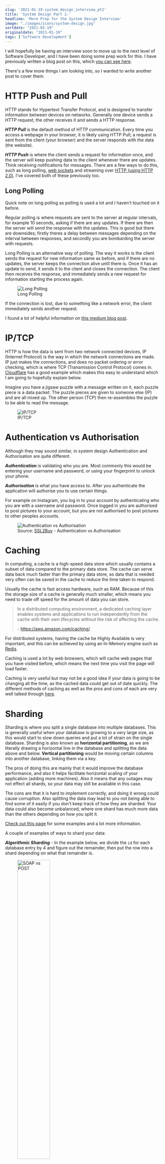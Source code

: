 ```yaml
---
slug: '2021-01-19-system_design_interview_pt2'
title: 'System Design Part 2.'
headline: 'More Prep for the System Design Interview'
image: "./images/icons/system-design.jpg"
sortdate: "2021-01-19"
originaldate: "2021-01-19"
tags: ['Software Development']
---
```


I will hopefully be having an interview soon to move up to the next level of Software Developer, and I have been doing some prep work for this. I have previously written a blog post on this, which <a href="https://joshlearningto.code.blog/2020/08/04/distributed-system-design/" target="_blank">you can see here</a>.

There's a few more things I am looking into, so I wanted to write another post to cover them.

# HTTP Push and Pull

HTTP stands for Hypertext Transfer Protocol, and is designed to transfer information between devices on networks. Generally one device sends a HTTP request, the other receives it and sends a HTTP response.

***HTTP Pull*** is the default method of HTTP communication. Every time you access a webpage in your browser, it is likely using HTTP Pull; a request is sent from the client (your browser) and the server responds with the data (the website).

***HTTP Push*** is where the client sends a request for information once, and the server will keep pushing data to the client whenever there are updates. Think receiving notifications for messages. There are a few ways to do this, such as long polling, <a href="https://joshlearningto.code.blog/2020/02/07/microsoft-70-480-exam-prep/" target="_blank">web sockets</a> and streaming over <a href="https://joshlearningto.code.blog/2020/01/03/http-pipelining-and-multiplexing/" target="_blank">HTTP (using HTTP 2.0)</a>. I've covered both of these previously too.

## Long Polling

Quick note on long polling as polling is used a lot and I haven't touched on it before.

Regular polling is where requests are sent to the server at regular intervals, for example 10 seconds, asking if there are any updates. If there are then the server will send the response with the updates. This is good but there are downsides; firstly theres a delay between messages depending on the interval between responses, and secondly you are bombarding the server with requests.

Long Polling is an alternative way of polling. The way it works is the client sends the request for new information same as before, and if there are no updates, the server keeps the connection alive until there is. Once it has an update to send, it sends it to the client and closes the connection. The client then receives the response, and immediately sends a new request for information starting the process again.

<div id="imageDiv">
    <figure>
        <img src="https://joshlearningtocode.files.wordpress.com/2021/01/long-polling.png" alt="Long Polling">
        <figcaption>Long Polling</figcaption>
    </figure>
</div>

If the connection is lost, due to something like a network error, the client immediately sends another request.

I found a lot of helpful information on <a href="https://medium.com/must-know-computer-science/system-design-client-server-communication-674818ca448d" target="_blank">this medium blog post</a>.

# IP/TCP

HTTP is how the data is sent from two network connected devices, IP (Internet Protocol) is the way in which the network connections are made. IP just makes the connections, and does no packet ordering or error checking, which is where TCP (Transmission Control Protocol) comes in. <a href="https://www.cloudflare.com/learning/ddos/glossary/tcp-ip/" target="_blank">Cloudflare</a> has a good example which makes this easy to understand which I am going to hopefully explain below.

Imagine you have a jigsaw puzzle with a message written on it, each puzzle piece is a data packet. The puzzle pieces are given to someone else (IP) and are all mixed up. The other person (TCP) then re-assembles the puzzle to be able to read the message.

<div id="imageDiv">
    <figure>
        <img src="https://joshlearningtocode.files.wordpress.com/2021/01/tcp-ip.png" alt="IP/TCP">
        <figcaption>IP/TCP</figcaption>
    </figure>
</div>

# Authentication vs Authorisation

Although they may sound similar, in system design Authentication and Authorisation are quite different. 

***Authentication*** is validating who you are. Most commonly this would be entering your username and password, or using your fingerprint to unlock your phone.

***Authorisation*** is what you have access to. After you authenticate the application will authorise you to use certain things. 

For example on Instagram, you log in to your account by authenticating who you are with a username and password. Once logged in you are authorised to post pictures to your account, but you are not authorised to post pictures to other peoples accounts.

<div id="imageDiv">
  <figure>
    <img src="https://joshlearningtocode.files.wordpress.com/2021/01/authentication-vs-authorization.jpg" alt="Authentication vs Authorisation"/>
    <figcaption>Source: <a href="https://www.ssl2buy.com/wiki/authentication-vs-authorization-whats-the-difference" target="_blank">SSL2Buy</a> - Authentication vs Authorisation</figcaption>
  </figure>
</div>

# Caching

In computing, a cache is a high-speed data store which usually contains a subset of data compared to the primary data store. The cache can serve data back much faster than the primary data store, so data that is needed very often can be saved in the cache to reduce the time taken to respond. 

Usually the cache is fast access hardware, such as RAM. Because of this the storage size of a cache is generally much smaller, which means you need to trade off speed for the amount of data you can store.
                            
<blockquote>
In a distributed computing environment, a dedicated caching layer enables systems and applications to run independently from the cache with their own lifecycles without the risk of affecting the cache.

\- <a href="https://aws.amazon.com/caching/" target="_blank">https://aws.amazon.com/caching/</a>
</blockquote>

For distributed systems, having the cache be Highly Available is very important, and this can be achieved by using an In-Memory engine such as <a href="https://aws.amazon.com/redis/" target="_blank">Redis</a>.

Caching is used a lot by web browsers, which will cache web pages that you have visited before, which means the next time you visit the page will load faster.

Caching is very useful but may not be a good idea if your data is going to be changing all the time, as the cached data could get out of date quickly. The different methods of caching as well as the pros and cons of each are very well talked through <a href="https://aws.amazon.com/caching/best-practices/" target="_blank">here</a>.

# Sharding

Sharding is where you split a single database into multiple databases. This is generally useful when your database is growing to a very large size, as this would start to slow down queries and put a lot of strain on the single database. Sharding is also known as **horizontal partitioning**, as we are literally drawing a horizontal line in the database and splitting the data above and below. **Vertical partitioning** would be moving certain columns into another database, linking them via a key.

The pros of doing this are mainly that it would improve the database performance, and also it helps facilitate horizontal scaling of your application (adding more machines). Also it means that any outages may not effect all shards, so your data may still be available in this case. 

The cons are that it is hard to implement correctly, and doing it wrong could cause corruption. Also splitting the data may lead to you not being able to find some of it easily if you don't keep track of how they are sharded. Your data could also become unbalanced, where one shard has much more data than the others depending on how you split it.

<a href="https://www.digitalocean.com/community/tutorials/understanding-database-sharding" target="_blank">Check out this page</a> for some examples and a lot more information.

A couple of examples of ways to shard your data:

***Algorithmic Sharding*** - In the example below, we divide the `id` for each database entry by 4 and figure out the remainder, then put the row into a shard depending on what that remainder is.

<div id="imageDiv">
  <figure>
    <img src="https://joshlearningtocode.files.wordpress.com/2021/01/algorithmic-sharding.png" style="width:50%;" alt="SOAP vs POST"/>
    <figcaption>Source: <a href="https://medium.com/@jeeyoungk/how-sharding-works-b4dec46b3f6" target="_blank">Medium: How Sharding Works - Jeeyoung Kim</a></figcaption>
  </figure>
</div>

***Dynamic Sharding*** - A separate locator service determines where each bit of data will go. This is more resilient, however a new single point of failure is introduced with the locator service, which is relied on to place the data and also retrieve it.

<div id="imageDiv">
  <figure>
    <img src="https://joshlearningtocode.files.wordpress.com/2021/01/dynamic-sharding.png" style="width:50%;" alt="SOAP vs POST"/>
    <figcaption>Source: <a href="https://medium.com/@jeeyoungk/how-sharding-works-b4dec46b3f6" target="_blank">Medium: How Sharding Works - Jeeyoung Kim</a></figcaption>
  </figure>
</div>

# Replication

I found the below in a blog post which I think really introduces data replication well.

<blockquote>
A data replica is an exact copy of a database. Replicas are constantly, iteratively synced with one another so their contents are kept as identical as possible. They generally come in two flavours, active and passive. Active replicas support read and write access and play an (unsurprisingly) active role in serving clients. Active replicas can help with scale, resilience and location-base performance. Passive replicas are generally maintained for failover purposes; they don’t support read or write and are only synced in one direction (from the master data). The job of a passive replica is to be ready to take over from the main replica if it fails.

\- <a href="https://blog.container-solutions.com/what-is-a-distributed-system" target="_blank">https://blog.container-solutions.com/what-is-a-distributed-system</a>
</blockquote>

This is different from a backup as a backup is made less often but is kept in multiple locations to ensure it is safe in the case of an emergency.

Data replication in distributed systems is very useful for multiple reasons:

1. ***Higher Availability***: If one node fails, then you will have another node with the same data already ready to go. Depending on how you replicate the data, you still might lose a bit of data this way.
2. ***Reduced Latency***: If you have replicas in multiple regions, then you can reduce latency by picking the closest node to the client requesting the data.
3. ***Read Scalability***: Queries can be split over replicas reducing the time taken to respond and the workload of the database

There are a few ways of doing data replication, each with pros and cons. I found <a href="https://medium.com/@sandeep4.verma/data-replication-in-distributed-systems-part-1-13f52410faa3" target="_blank">an excellent blog post</a> which outlines all the below in a lot of detail, so below is my summary.

## Single Leader

This is the most common replication method. In single leader replication, a single node is designated as the primary node. Each other node then becomes a secondary node, and when the primary node receives data, it will write it, then send the data to each of the secondary nodes to also write. This can be done either synchronously or asynchronously. 

If done synchronously, then the primary node will await a response from all of the secondary nodes that says they were able to write the data successfully. If done asynchronously then the primary node sends the data to the other nodes but carries on regardless of whether they succeed or not. Doing it synchronously means that your data is consistent across all nodes, which means that any node could become the primary, and data can be read from any node at any time. However it is slow, as you need to wait for each node to update, and if one node suddenly becomes unavailable, then the whole system will hang waiting for it to respond. Asynchronous is therefore a lot faster, however can lead to issues where the nodes are not consistent with each other, leading to problems when reading data from a secondary node or if you have to switch primary nodes.

The reality is due to the drawbacks of both, a little of each is used, known as semi-synchronous replication. For example the primary node will send the data to all secondary nodes, but only wait until one or the majority of them has responded to carry on. This means that the data is definitely stored on another node, if not all of them. Again this has shortcomings as the node that successfully replicated the first bit of data, may not replicate any other data, and you would never know as long as the rest did, but it is a compromise between data availability and consistency.

## Multi Leader

Multi Leader is very similar to Single Leader, except each node is the primary node for certain data, and a secondary node for other data.

<div id="imageDiv">
  <figure>
    <img src="https://joshlearningtocode.files.wordpress.com/2021/01/multi-leader-vs-single-leader.png" alt="Single vs Multi Leader"/>
    <figcaption>Single vs Multi Leader</figcaption>
  </figure>
</div>

This can help with latency, as data doesn't have to find the single primary node, it can find a primary node that is closer to it. It can also make it easier to handle any outages, and more robust against network interruption.

However there are of course downsides. There can be issues with consistency, where the same data could be being edited in two different primary nodes, in which case there may be conflicting data between nodes. You can handle this many ways (for example the latest write is taken), however you are almost certain to lose data.

## Leaderless

In Leaderless replication, every write must be sent to every replica. A write is considered successful when a certain number of nodes have acknowledged and successfully written the change. If you have *n* nodes, then *w* nodes must have written and acknowledged the change. Also you must be able to read the data from a certain number of nodes, *r*. The value of *k* + *r* is known as quorum. If *k* + *r* > *n* then a quorum has been reached. Leaderless replication has similar issues to multi leader, where changes made to individual nodes may conflict with each other.

In leaderless replication, the write may be sent to each node by the client, or a coordinator node which then sends it on to the others. This is not a primary node however as it does not enforce anything, just sends the update to every other node.

Looking into leaderless nodes I found <a href="https://www.erikthecoder.net/2019/12/31/leaderless-replication/" target="_blank">a great blog post</a> which really explained it well, check it out for more information.

The benefit of this is that the nodes will agree on an answer depending on what most of them think it is, and any that had a different response would be updated to reflect the correct answer. Also if any nodes go down, the others can still reach a quorum and provide an answer to the request. 

The main pro of leaderless replication is there is no need for a failover strategy. Failover strategies are there to tell the system what to do if the primary node goes down, but there is no primary node in leaderless replication. Leaderless replication also gives you higher availability as you can query any node, and still get an answer even if some nodes have gone down. 

The down side to using leaderless replication is that the quorum approach leads to higher latency, as each active node needs to respond to reach the quorum. Also there is the potential that the quorum reached could actually be stale data as not enough nodes received a write in the past, 

# REST vs SOAP

When writing APIs (Application Programming Interface), there are two main architectures, REST and SOAP.

***SOAP*** (Simple Object Access Protocol) is a standards-based web services access protocol that has been around for a long time, originally developed by Microsoft.

***REST*** (Representational State Transfer) is another standard, made in response to SOAP’s shortcomings, seeking to fix the problems with SOAP and provide a simpler method of accessing web services.

SOAP is a rigid set of patterns whereas REST is an architecture style so is more flexible. 

SOAP relies exclusively on XML to provide messages. This means that requests and responses can be very complex. SOAP has built in error-handling and works over many different protocols, not just HTTP, but SMTP and others.

REST is a lighter-weight flexible alternative, where you don't have to produce an exact XML structure every time. REST usually just relies on the URL, and the HTTP verb used (GET, POST, PUT etc.). 

<div id="imageDiv">
  <figure>
    <img src="https://joshlearningtocode.files.wordpress.com/2021/01/soap-v-rest.png" style="width:50%;" alt="SOAP vs POST"/>
    <figcaption>Source: <a href="https://www.upwork.com/resources/soap-vs-rest-a-look-at-two-different-api-styles" target="_blank">Upwork</a> - SOAP vs Rest</figcaption>
  </figure>
</div>

Here is a good summary of the two:

<div id="imageDiv">
  <figure>
    <img src="https://joshlearningtocode.files.wordpress.com/2021/01/soap-v-rest-table.png" style="width:50%;" alt="SOAP vs POST"/>
    <figcaption>Source: <a href="https://www.upwork.com/resources/soap-vs-rest-a-look-at-two-different-api-styles" target="_blank">Upwork</a> - SOAP vs Rest</figcaption>
  </figure>
</div>

## XML vs JSON

***XML*** (Extensible Markup Language) and ***JSON*** (JavaScript Object Notation) are both used to transfer data. The main difference is that XML is a Markup Language, and can therefore be queried, where JSON is a data format, comprised of key value pairs.
 
Here is an example of some information written in XML and JSON so you can see the difference:

<div id="codeSnippet">

```xml
<employees>
  <employee>
    <firstName>John</firstName> <lastName>Doe</lastName>
  </employee>
  <employee>
    <firstName>Anna</firstName> <lastName>Smith</lastName>
  </employee>
  <employee>
    <firstName>Peter</firstName> <lastName>Jones</lastName>
  </employee>
</employees>
```

```json
{
    "employees":[
        { "firstName":"John", "lastName":"Doe" },
        { "firstName":"Anna", "lastName":"Smith" },
        { "firstName":"Peter", "lastName":"Jones" }
    ]
}
```
</div>

JSON is much more popular now than XML when writing APIs, much to do with the rise in popularity of REST APIs. This is because despite the lack of powerful validation and the ability to query, JSON is extremely lightweight, and it is very easy to read and to parse without needing additional code. This makes it really accessible, if you are writing an API and want to return data, returning JSON means that anybody can parse it easily, whereas with XML they will need to write a lot more additional code to parse it.

# Whiteboarding

One thing I haven't mentioned is the actual interview itself. The way it is usually done at my company is you are given a technical problem to solve and you draw out your solution on a whiteboard. However currently I am working from home due to the national lockdown in England, so when I do the interview it will likely be over Microsoft Teams. I tried a mock interview, and I would advise anyone else who is going to be in this boat to figure out what software you will be using before you start, because I had a hard time at the start of my mock. I tried using the built in whiteboard in Teams, but that was not very good. Then I tried to find an online one and struggled to find a decent one. Eventually I downloaded a plain white jpeg, then opened it in Apples Preview, and drew over that! Not ideal but it worked.

Since then I have been looking for a better alternative, and I've settled on <a href="https://miro.com/app/dashboard/" target="_blank">Miro</a> for now as it has a lot of options, and I can use my phone for drawing which immediately syncs to the board on my laptop which I would be sharing. Still not the easiest but better than anything else I tried so far.

I have a few more things to write about but I will stick that in a <a href="https://joshglasson.co.uk/blog/2021-01-20-system_design_interview_pt3" target="_blank">Part 3</a>, as this is pretty long already.